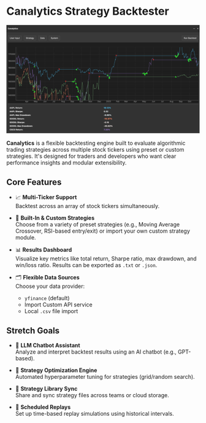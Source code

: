 # Canalytics Strategy Backtester
![image info](./static/cover.png)


**Canalytics** is a flexible backtesting engine built to evaluate algorithmic trading strategies across multiple stock tickers using preset or custom strategies. It's designed for traders and developers who want clear performance insights and modular extensibility.

## Core Features

- 📈 **Multi-Ticker Support**  
  Backtest across an array of stock tickers simultaneously.

- 🧠 **Built-In & Custom Strategies**  
  Choose from a variety of preset strategies (e.g., Moving Average Crossover, RSI-based entry/exit) or import your own custom strategy module.

- 📊 **Results Dashboard**  
  Visualize key metrics like total return, Sharpe ratio, max drawdown, and win/loss ratio. Results can be exported as `.txt` or `.json`.

- 🗂️ **Flexible Data Sources**  
  Choose your data provider:
  - `yfinance` (default)
  - Import Custom API service
  - Local `.csv` file import

## Stretch Goals

- 🤖 **LLM Chatbot Assistant**  
  Analyze and interpret backtest results using an AI chatbot (e.g., GPT-based).

- 🧪 **Strategy Optimization Engine**  
  Automated hyperparameter tuning for strategies (grid/random search).

- 💾 **Strategy Library Sync**  
  Share and sync strategy files across teams or cloud storage.

- 📅 **Scheduled Replays**  
  Set up time-based replay simulations using historical intervals.